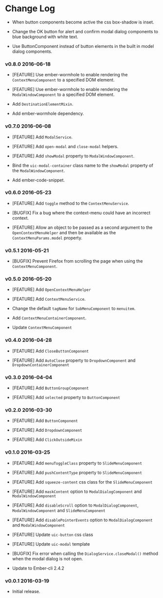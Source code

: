 # Change Log

* When button components become active the css box-shadow is inset.

* Change the OK button for alert and confirm modal dialog components to blue background with white text.

* Use ButtonComponent instead of button elements in the built in model dialog components.




### v0.8.0 2016-06-18

* [FEATURE] Use ember-wormhole to enable rendering the `ContextMenuComponent` to a specified DOM element.

* [FEATURE] Use ember-wormhole to enable rendering the `ModalWindowComponent` to a specified DOM element.

* Add `DestinationElementMixin`.

* Add ember-wormhole dependency.




### v0.7.0 2016-06-08

* [FEATURE] Add `ModalService`.

* [FEATURE] Add `open-modal` and `close-modal` helpers.

* [FEATURE] Add `showModal` property to `ModalWindowComponent`.

* Bind the `uic-modal-container` class name to the `showModal` property of the `ModalWindowComponent`.

* Add ember-code-snippet.




### v0.6.0 2016-05-23

* [FEATURE] Add `toggle` method to the `ContextMenuService`.

* [BUGFIX] Fix a bug where the context-menu could have an incorrect context.

* [FEATURE] Allow an object to be passed as a second argument to the `OpenContextMenuHelper`
and then be available as the `ContextMenuParams.model` property.




### v0.5.1 2016-05-21

* [BUGFIX] Prevent Firefox from scrolling the page when using the `ContextMenuComponent`.




### v0.5.0 2016-05-20

* [FEATURE] Add `OpenContextMenuHelper`

* [FEATURE] Add `ContextMenuService`.

* Change the default `tagName` for `SubMenuComponent` to `menuitem`.

* Add `ContextMenuContainerComponent`.

* Update `ContextMenuComponent`




### v0.4.0 2016-04-28

* [FEATURE] Add `CloseButtonComponent`

* [FEATURE] Add `AutoClose` property to `DropdownComponent` and `DropdownContainerComponent`




### v0.3.0 2016-04-04

* [FEATURE] Add `ButtonGroupComponent`

* [FEATURE] Add `selected` property to `ButtonComponent`




### v0.2.0 2016-03-30

* [FEATURE] Add `ButtonComponent`

* [FEATURE] Add `DropdownComponent`

* [FEATURE] Add `ClickOutsideMixin`




### v0.1.0 2016-03-25

* [FEATURE] Add `menuToggleClass` property to `SlideMenuComponent`

* [FEATURE] Add `pushContentType` property to `SlideMenuComponent`

* [FEATURE] Add `squeeze-content` css class for the `SlideMenuComponent`

* [FEATURE] Add `maskContent` option to `ModalDialogComponent` and `ModalWindowComponent`

* [FEATURE] Add `disableScroll` option to `ModalDialogComponent`, `ModalWindowComponent` and `SlideMenuComponent`

* [FEATURE] Add `disablePointerEvents` option to `ModalDialogComponent` and `ModalWindowComponent`

* [FEATURE] Update `uic-button` css class

* [FEATURE] Update `uic-modal` template

* [BUGFIX] Fix error when calling the `DialogService.closeModal()` method when the modal dialog is not open.

* Update to Ember-cli 2.4.2




### v0.0.1 2016-03-19

* Initial release.

